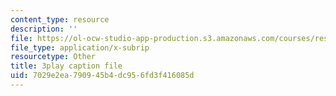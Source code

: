 ```yaml
---
content_type: resource
description: ''
file: https://ol-ocw-studio-app-production.s3.amazonaws.com/courses/res-6-012-introduction-to-probability-spring-2018/7029e2ea790945b4dc956fd3f416085d_nYe4OZVCnIs.srt
file_type: application/x-subrip
resourcetype: Other
title: 3play caption file
uid: 7029e2ea-7909-45b4-dc95-6fd3f416085d
---
```

